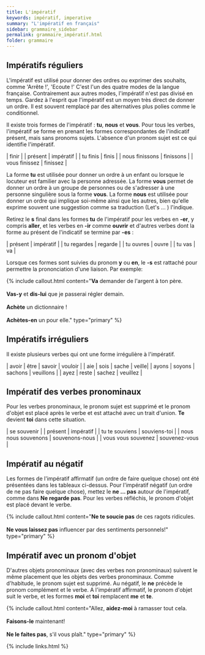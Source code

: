 ```yaml
---
title: L'impératif
keywords: impératif, imperative
summary: "L'impératif en français"
sidebar: grammaire_sidebar
permalink: grammaire_impératif.html
folder: grammaire
---
```


## Impératifs réguliers
L'impératif est utilisé pour donner des ordres ou exprimer des souhaits, comme 'Arrête !', 'Ecoute !' C'est l'un des quatre modes de la langue française. Contrairement aux autres modes, l'impératif n'est pas divisé en temps. Gardez à l'esprit que l'impératif est un moyen très direct de donner un ordre. Il est souvent remplacé par des alternatives plus polies comme le conditionnel.

Il existe trois formes de l'impératif : **tu**, **nous** et **vous**. Pour tous les verbes, l'impératif se forme en prenant les formes correspondantes de l'indicatif présent, mais sans pronoms sujets. L'absence d'un pronom sujet est ce qui identifie l'impératif.

| finir |
| présent | impératif |
| tu finis | finis |
| nous finissons | finissons |
| vous finissez | finissez |

La forme **tu** est utilisée pour donner un ordre à un enfant ou lorsque le locuteur est familier avec la personne adressée. La forme **vous** permet de donner un ordre à un groupe de personnes ou de s'adresser à une personne singulière sous la forme **vous**. La forme **nous** est utilisée pour donner un ordre qui implique soi-même ainsi que les autres, bien qu'elle exprime souvent une suggestion comme sa traduction (Let's ... ) l'indique.

Retirez le **s** final dans les formes **tu** de l'impératif pour les verbes en **-er**, y compris **aller**, et les verbes en **-ir** comme **ouvrir** et d'autres verbes dont la forme au présent de l'indicatif se termine par **-es** :

| présent | impératif |
| tu regardes | regarde |
| tu ouvres | ouvre |
| tu vas | va |

Lorsque ces formes sont suivies du pronom **y** ou **en**, le **-s** est rattaché pour permettre la prononciation d'une liaison. Par exemple:

{% include callout.html content="**Va** demander de l'argent à ton père.<br/><br/>**Vas-y** et **dis-lui** que je passerai régler demain.<br/><br/>**Achète** un dictionnaire !<br/><br/>**Achètes-en** un pour elle." type="primary" %}

## Impératifs irréguliers
Il existe plusieurs verbes qui ont une forme irrégulière à l'impératif.

| avoir | être | savoir | vouloir |
| aie | sois | sache | veille|
| ayons | soyons | sachons | veuillons |
| ayez | reste | sachez | veuillez |

## Impératif des verbes pronominaux
Pour les verbes pronominaux, le pronom sujet est supprimé et le pronom d'objet est placé après le verbe et est attaché avec un trait d'union. **Te** devient **toi** dans cette situation.

| se souvenir |
| présent | impératif |
| tu te souviens | souviens-toi |
| nous nous souvenons | souvenons-nous |
| vous vous souvenez | souvenez-vous |

## Impératif au négatif
Les formes de l'impératif affirmatif (un ordre de faire quelque chose) ont été présentées dans les tableaux ci-dessus. Pour l'impératif négatif (un ordre de ne pas faire quelque chose), mettez le **ne ... pas** autour de l'impératif, comme dans **Ne regarde pas**. Pour les verbes réfléchis, le pronom d'objet est placé devant le verbe.

{% include callout.html content="**Ne te soucie pas** de ces ragots ridicules.<br/><br/>**Ne vous laissez pas** influencer par des sentiments personnels!" type="primary" %}

## Impératif avec un pronom d'objet
D'autres objets pronominaux (avec des verbes non pronominaux) suivent le même placement que les objets des verbes pronominaux. Comme d'habitude, le pronom sujet est supprimé. Au négatif, le **ne** précède le pronom complément et le verbe. A l'impératif affirmatif, le pronom d'objet suit le verbe, et les formes **moi** et **toi** remplacent **me** et **te**.

{% include callout.html content="Allez, **aidez-moi** à ramasser tout cela.<br/><br/>**Faisons-le** maintenant!<br/><br/>**Ne le faites pas**, s'il vous plaît." type="primary" %}

{% include links.html %}
